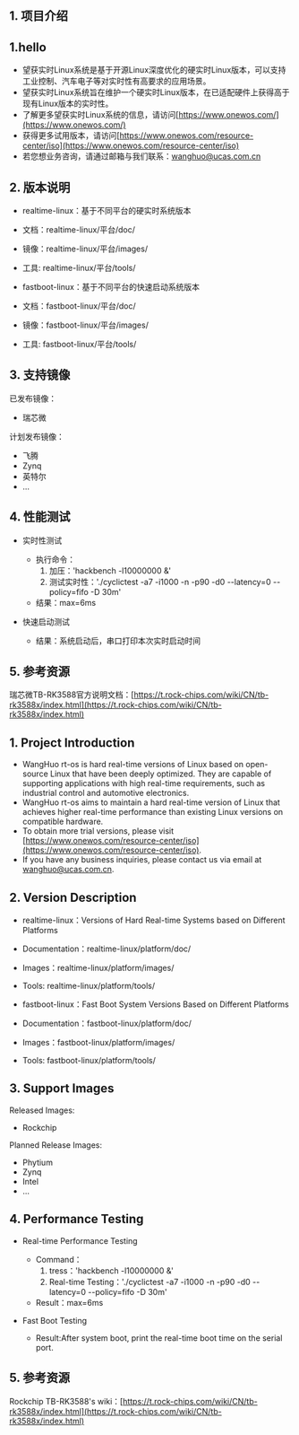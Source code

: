 ## 1. 项目介绍
## 1.hello
- 望获实时Linux系统是基于开源Linux深度优化的硬实时Linux版本，可以支持工业控制、汽车电子等对实时性有高要求的应用场景。
- 望获实时Linux系统旨在维护一个硬实时Linux版本，在已适配硬件上获得高于现有Linux版本的实时性。
- 了解更多望获实时Linux系统的信息，请访问[https://www.onewos.com/](https://www.onewos.com/)
- 获得更多试用版本，请访问[https://www.onewos.com/resource-center/iso](https://www.onewos.com/resource-center/iso)
- 若您想业务咨询，请通过邮箱与我们联系：[wanghuo@ucas.com.cn]([wanghuo@ucas.com.cn)

## 2. 版本说明
- realtime-linux：基于不同平台的硬实时系统版本
- 文档：realtime-linux/平台/doc/
- 镜像：realtime-linux/平台/images/
- 工具: realtime-linux/平台/tools/

- fastboot-linux：基于不同平台的快速启动系统版本
- 文档：fastboot-linux/平台/doc/
- 镜像：fastboot-linux/平台/images/
- 工具: fastboot-linux/平台/tools/

## 3. 支持镜像
已发布镜像：
- 瑞芯微

计划发布镜像：
- 飞腾
- Zynq
- 英特尔
- ...

## 4. 性能测试
- 实时性测试
  - 执行命令：
    1. 加压：'hackbench -l10000000 &'
    2. 测试实时性：'./cyclictest -a7 -i1000 -n -p90 -d0 --latency=0 --policy=fifo -D 30m'
  - 结果：max=6ms

- 快速启动测试
  - 结果：系统启动后，串口打印本次实时启动时间

## 5. 参考资源
瑞芯微TB-RK3588官方说明文档：[https://t.rock-chips.com/wiki/CN/tb-rk3588x/index.html](https://t.rock-chips.com/wiki/CN/tb-rk3588x/index.html)

## 1. Project Introduction
- WangHuo rt-os is hard real-time versions of Linux based on open-source Linux that have been deeply optimized. They are capable of supporting applications with high real-time requirements, such as industrial control and automotive electronics.
- WangHuo rt-os aims to maintain a hard real-time version of Linux that achieves higher real-time performance than existing Linux versions on compatible hardware.
- To obtain more trial versions, please visit [https://www.onewos.com/resource-center/iso](https://www.onewos.com/resource-center/iso).
- If you have any business inquiries, please contact us via email at [wanghuo@ucas.com.cn](wanghuo@ucas.com.cn).

## 2. Version Description
- realtime-linux：Versions of Hard Real-time Systems based on Different Platforms
- Documentation：realtime-linux/platform/doc/
- Images：realtime-linux/platform/images/
- Tools: realtime-linux/platform/tools/

- fastboot-linux：Fast Boot System Versions Based on Different Platforms
- Documentation：fastboot-linux/platform/doc/
- Images：fastboot-linux/platform/images/
- Tools: fastboot-linux/platform/tools/

## 3. Support Images
Released Images:
- Rockchip

Planned Release Images:
- Phytium
- Zynq
- Intel
- ...

## 4. Performance Testing
- Real-time Performance Testing
    - Command：
      1. tress：'hackbench -l10000000 &'
      2. Real-time Testing：'./cyclictest -a7 -i1000 -n -p90 -d0 --latency=0 --policy=fifo -D 30m'
    - Result：max=6ms

- Fast Boot Testing
    - Result:After system boot, print the real-time boot time on the serial port.

## 5. 参考资源
Rockchip TB-RK3588's wiki：[https://t.rock-chips.com/wiki/CN/tb-rk3588x/index.html](https://t.rock-chips.com/wiki/CN/tb-rk3588x/index.html)
